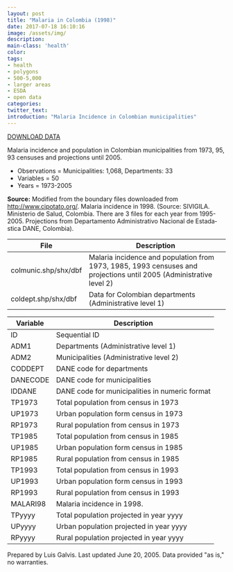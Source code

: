```yaml
---
layout: post
title: "Malaria in Colombia (1998)"
date: 2017-07-18 16:10:16
image: /assets/img/
description:
main-class: 'health'
color:
tags:
- health
- polygons
- 500-5,000
- larger areas
- ESDA
- open data
categories:
twitter_text:
introduction: "Malaria Incidence in Colombian municipalities"
---
```


<script>
  var map = L.map('map');
  L.tileLayer('https://api.tiles.mapbox.com/v4/{id}/{z}/{x}/{y}.png?access_token=pk.eyJ1IjoibWFwYm94IiwiYSI6ImNpejY4NXVycTA2emYycXBndHRqcmZ3N3gifQ.rJcFIG214AriISLbB6B5aw', { <!--this is the URL for the Geojson-->
		maxZoom: 18,
		attribution: 'Map data &copy; <a href="http://openstreetmap.org">OpenStreetMap</a> contributors, ' +
			'<a href="http://creativecommons.org/licenses/by-sa/2.0/">CC-BY-SA</a>, ' +
			'Imagery Â© <a href="http://mapbox.com">Mapbox</a>',
		id: 'mapbox.light'
	}).addTo(map);

  map.scrollWheelZoom.disable();
  map.touchZoom.disable();
  var enableMapInteraction = function () {
      map.scrollWheelZoom.enable();
      map.touchZoom.enable();
  }
  $('#map').on('click touch', enableMapInteraction);

  // load GeoJSON from an external file
  // load GeoJSON from an external file
  $.getJSON("../data/colmunic1.geojson",function(data){
    // add GeoJSON layer to the map once the file is loaded
    var json = L.geoJson(data);
    json.addTo(map);
    map.fitBounds(json.getBounds());
  });

</script>


[DOWNLOAD DATA](../data/malariacolomb.zip)

Malaria incidence and population in Colombian municipalities from 1973, 95, 93 censuses and projections until 2005.            

* Observations = Municipalities: 1,068, Departments: 33
* Variables = 50
* Years = 1973-2005

**Source:**
 Modified from the boundary files downloaded from http://www.cipotato.org/. Malaria incidence in 1998. (Source:   SIVIGILA. Ministerio de Salud, Colombia. There are 3 files for each year     from 1995-2005. Projections from Departamento Administrativo Nacional de Estada­stica DANE, Colombia). 

|**File**|**Description**|
|---|---|
|colmunic.shp/shx/dbf | Malaria incidence and  population from 1973, 1985, 1993 censuses and projections until 2005 (Administrative level 2)|
| coldept.shp/shx/dbf | Data for Colombian departments (Administrative level 1) |


|**Variable**|**Description**|
|---|---|
| ID                                  | Sequential ID                        |
| ADM1                                 | Departments (Administrative level 1) |
| ADM2                                 | Municipalities (Administrative level 2)  |
| CODDEPT                              | DANE code for departments            |
| DANECODE                             | DANE code for municipalities         |
| IDDANE                               | DANE code for municipalities in numeric format |
| TP1973                               | Total population from census in 1973 |
| UP1973                               | Urban population form census in 1973 |
| RP1973                               | Rural population from census in 1973 |
| TP1985                               | Total population from census in 1985 |
| UP1985                               | Urban population form census in 1985 |
| RP1985                               | Rural population from census in 1985 |
| TP1993                               | Total population from census in 1993 |
| UP1993                               | Urban population form census in 1993 |
| RP1993                               | Rural population from census in 1993 |
| MALARI98                             | Malaria incidence in 1998. |
| TPyyyy                               | Total population projected in year    yyyy    |
| UPyyyy                               | Urban population projected in year    yyyy    |
| RPyyyy                               | Rural population projected in year   yyyy     |
                                    

Prepared by Luis Galvis. Last updated June 20, 2005. Data provided "as is," no warranties.

